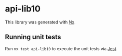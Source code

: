 # api-lib10

This library was generated with [Nx](https://nx.dev).

## Running unit tests

Run `nx test api-lib10` to execute the unit tests via [Jest](https://jestjs.io).
